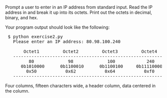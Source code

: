 Prompt a user to enter in an IP address from standard input. Read the IP address in and break it up into its octets. Print out the octets in decimal, binary, and hex.

Your program output should look like the following:
<pre> $ python exercise2.py 
   Please enter an IP address: 80.98.100.240

       Octet1         Octet2         Octet3         Octet4     
   ------------------------------------------------------------
         80             98             100            240      
      0b1010000      0b1100010      0b1100100     0b11110000   
        0x50           0x62           0x64           0xf0      
   ------------------------------------------------------------
</pre>

Four columns, fifteen characters wide, a header column, data centered in the column.
